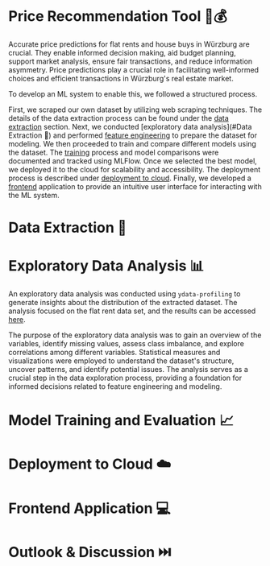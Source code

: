 # Price Recommendation Tool :house_with_garden::moneybag:

Accurate price predictions for flat rents and house buys in Würzburg are crucial. They enable informed decision making, aid budget planning, support market analysis, ensure fair transactions, and reduce information asymmetry. Price predictions play a crucial role in facilitating well-informed choices and efficient transactions in Würzburg's real estate market.

To develop an ML system to enable this, we followed a structured process. 

First, we scraped our own dataset by utilizing web scraping techniques. The details of the data extraction process can be found under the [data extraction](#data-extraction) section. Next, we conducted [exploratory data analysis](#Data Extraction :open_file_folder:) and performed [feature engineering](#feature-engineering) to prepare the dataset for modeling. We then proceeded to train and compare different models using the dataset. The [training](#training) process and model comparisons were documented and tracked using MLFlow. Once we selected the best model, we deployed it to the cloud for scalability and accessibility. The deployment process is described under [deployment to cloud](#deployment-to-cloud). Finally, we developed a [frontend](#frontend) application to provide an intuitive user interface for interacting with the ML system.



# Data Extraction :open_file_folder:


# Exploratory Data Analysis :bar_chart:  

An exploratory data analysis was conducted using `ydata-profiling` to generate insights about the distribution of the extracted dataset. The analysis focused on the flat rent data set, and the results can be accessed [here](https://michaelseitz98.github.io/enterprise-ai-project/eda-wue-rent-all.html).

The purpose of the exploratory data analysis was to gain an overview of the variables, identify missing values, assess class imbalance, and explore correlations among different variables. Statistical measures and visualizations were employed to understand the dataset's structure, uncover patterns, and identify potential issues. The analysis serves as a crucial step in the data exploration process, providing a foundation for informed decisions related to feature engineering and modeling.


# Model Training and Evaluation :chart_with_upwards_trend:


# Deployment to Cloud :cloud:


# Frontend Application :computer:


# Outlook & Discussion :next_track_button:
